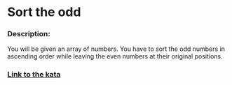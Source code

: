 # Sort the odd

### Description:

You will be given an array of numbers. You have to sort the odd numbers in ascending order while leaving the even numbers at their original positions.

### [Link to the kata](https://www.codewars.com/kata/578aa45ee9fd15ff4600090d)